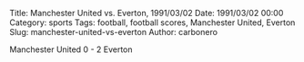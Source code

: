 Title: Manchester United vs. Everton, 1991/03/02
Date: 1991/03/02 00:00
Category: sports
Tags: football, football scores, Manchester United, Everton
Slug: manchester-united-vs-everton
Author: carbonero


Manchester United 0 - 2 Everton
